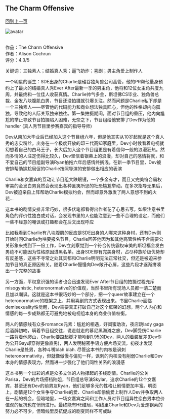 ## The Charm Offensive
[回到上一页](https://boheme13.github.io/books/)  &nbsp;&nbsp;

![avatar](https://images.squarespace-cdn.com/content/v1/5f80d42d7b438076f3238c47/1625774698994-8MCA52DV7D44Y1G1GBDR/image-asset.jpeg)
<br>
<br>

作品：The Charm Offensive<br>
作者：Alison Cochrun<br>
评分：4.3/5<br>

关键词：三独素人；结婚真人秀；逼飞奶炸；喜剧；男主角爱上制作人

一个明星的诞生：SDE出身的Charlie是硅谷独角兽公司高管，他的PR帮他量身预约上了最火的结婚真人秀Ever After最新一季的男主角，他将和12位女主角共度九周，并最终和一位佳人收获真情。Charlie帅气多金，斯坦佛CS毕业、独角兽总裁、金发八块腹肌白男，节目还没拍摄就引爆关注。然而问题是Charlie私下却是一个三独素人——尽管他的代码能力和商业想法独具匠心，但他的性格却内向孤独，导致他的人际关系独来独往。第一集拍摄期间，面对节目组的重压，他内向尴尬的举止导致节目拍摄陷入困难，无奈之下，节目组给他安排了Dev作为他的handler (真人秀节目里参赛嘉宾的指导导师)

Dev从南加大毕业后已经加入这个节目组六年，但是他其实从10岁起就是这个真人秀的忠实粉丝。出身在一个极度开放的印三代高知家庭里，Dev小时候看着电视就幻想着自己的白马王子，长大后加入这个节目组更是有着信仰一般的浪漫狂热。然而多情的人注定伤得比较久，Dev坚信着银幕上的浪漫，却对自己的感情将就，和不爱自己的节目组副导演Ryan拍拖六年后感情终搁浅。在新一季节目里，Dev被安排帮助尴尬局促的Charlie按照导演的安排做出相应的表演

Charlie和女嘉宾的互动让节目组大跌眼镜，一个多金有才，而且又完美符合霸权审美的金发白男竟然会表现出各种匪夷所思的社恐尴尬举动。在多次指导无果后，Dev被迫亲自上阵帮助Charlie模拟约会，然而却意外激发了两人意想不到的火花…

这本书的剧情安排非常巧妙，很多伏笔都看得出作者花了心思去写。如果注意书里角色的评价性独白或对话，会发现书里的人也能注意到一些不合理的设定，而他们一些不经意的嘲讽或打趣都会在后文出现呼应

比如我看到Charlie有八块腹肌的反应是SDE出身的人哪来这种身材，还有Dev刚开始时问Charlie为啥要报名节目，Charlie回答他因为和其他高管性格不合需要公关形象来找到下一份工作，Dev立刻察觉到一个符合传统霸权审美的斯坦福金发白男绝不可能因为性格原因进黑名单。出身SDE却有完美身材，占尽种族阶级优势却有反差感，这些不寻常之处其实都和Charlie明明无法正常社交，但还是被迫来参加节目的真正原因有关。随着Charlie慢慢向Dev敞开心扉，这些片段才逐渐拼凑出一个完整的故事

另一方面，平权意识强的读者也会迅速发现Ever After节目组的拍摄过程充斥misogynistic, heteronormative的价值观，当然书里所有现场人员都一清二楚而且加以嘲讽。这就是这本书很巧妙的一个部分，把一个queer故事建立在一个heteronormative的框架之上，并用喜剧的方式表现出来。书里Charlie面临demisexuality性觉醒，Dev需要真正打破自己对这个框架的幻想，两个人内心和情感的每一步成熟都无可避免地被电视组本身的商业价值权衡。

两人的情感线有众多romance元素：尴尬的相遇，好闺蜜助攻，夜店跳lady gaga后酒醉初吻，瞒着节目组交往，说走就走的慕尼黑海滩之旅，Dev脚受伤Charlie一路背着他爬山，Charlie要踮起脚才能吻到1.95的Dev，两人的着装反差(Dev作为公开Gay却穿得更像直男)，两人发明秘密手语方便片场交流，初夜才发现Charlie是处男，各种斗嘴blah blah. 尽管这本书的内核是讽刺heteronormativity，但就像傲慢与偏见一样，讽刺的内核没有削弱Charlie和Dev本身的情感表现力，然而进一步强化了他们同性关系的浪漫感

这本书另一个出彩的点是众多立体的人物撑起的多线剧情。Charlie的公关Parisa，Dev的片场搭档陆姐，节目组总导演Skylar，追求Charlie的12个女嘉宾，甚至还有Dev的前男友Ryan，他们足够多元的性格让剧情更加丰富。明面上，剧情是12个女生争夺Charlie的爱、Charlie却偷偷爱上制作人Dev并争取两人在一起的机会，但暗地里，一场女嘉宾之间和工作人员对节目组异性恋白男本位价值观的反抗也在悄悄进行。最终能有HE结局，明线里Charlie和Dev为爱走钢索的努力必不可少，但暗线里反抗促成的剧变同样不可或缺
